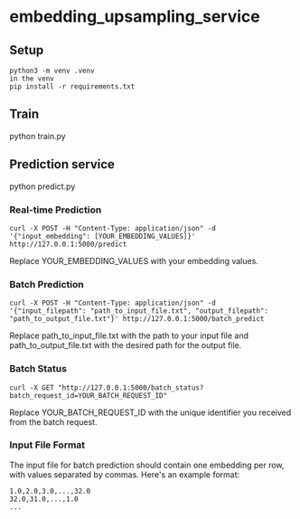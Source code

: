 # embedding_upsampling_service

## Setup
```
python3 -m venv .venv
in the venv
pip install -r requirements.txt
```

## Train
python train.py

## Prediction service
python predict.py

### Real-time Prediction
```
curl -X POST -H "Content-Type: application/json" -d '{"input_embedding": [YOUR_EMBEDDING_VALUES]}' http://127.0.0.1:5000/predict
```
Replace YOUR_EMBEDDING_VALUES with your embedding values.

### Batch Prediction
```
curl -X POST -H "Content-Type: application/json" -d '{"input_filepath": "path_to_input_file.txt", "output_filepath": "path_to_output_file.txt"}' http://127.0.0.1:5000/batch_predict
```
Replace path_to_input_file.txt with the path to your input file and path_to_output_file.txt with the desired path for the output file.

### Batch Status
```
curl -X GET "http://127.0.0.1:5000/batch_status?batch_request_id=YOUR_BATCH_REQUEST_ID"
```
Replace YOUR_BATCH_REQUEST_ID with the unique identifier you received from the batch request.

### Input File Format
The input file for batch prediction should contain one embedding per row, with values separated by commas. Here's an example format:
```
1.0,2.0,3.0,...,32.0
32.0,31.0,...,1.0
...
```

